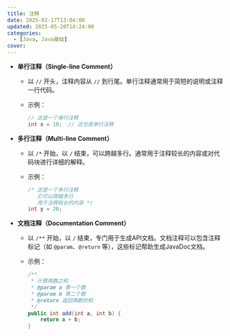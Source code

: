 ```yaml
---
title: 注释
date: 2025-02-17T13:04:00
updated: 2025-05-20T14:24:00
categories: 
  - [Java, Java基础]
cover: 
---
```

- **单行注释（Single-line Comment）**
    - 以 `//` 开头，注释内容从 `//` 到行尾。单行注释通常用于简短的说明或注释一行代码。
    - 示例：

        ```java
        // 这是一个单行注释
        int x = 10;  // 这也是单行注释
        ```

- **多行注释（Multi-line Comment）**
    - 以 `/*` 开始，以 `/` 结束，可以跨越多行。通常用于注释较长的内容或对代码块进行详细的解释。
    - 示例：

        ```java
        /* 这是一个多行注释
           它可以跨越多行
           用于注释较长的内容 */
        int y = 20;
        ```

- **文档注释（Documentation Comment）**
    - 以 `/**` 开始，以 `/` 结束，专门用于生成API文档。文档注释可以包含注释标记（如 `@param`、`@return` 等），这些标记帮助生成JavaDoc文档。
    - 示例：

        ```java
        /**
         * 计算两数之和
         * @param a 第一个数
         * @param b 第二个数
         * @return 返回两数的和
         */
        public int add(int a, int b) {
            return a + b;
        }
        ```

